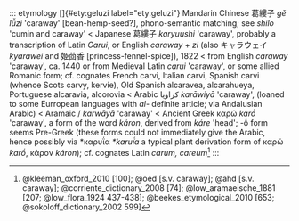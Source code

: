 ::: etymology
[]{#ety:geluzi label="ety:geluzi"} Mandarin Chinese 葛縷子 *gě​lǚ​zi*
'caraway' \[bean-hemp-seed?\], phono-semantic matching; see *shilo*
'cumin and caraway' \< Japanese 葛縷子 *karyuushi* 'caraway', probably a
transcription of Latin *Carui*, or English *caraway* + *zi* (also
キャラウェイ *kyarawei* and 姫茴香 \[princess-fennel-spice\]), 1822 \<
from English *caraway* 'caraway', ca. 1440 or from Medieval Latin
*carui* 'caraway', or some allied Romanic form; cf. cognates French
carvi, Italian carvi, Spanish carvi (whence Scots carvy, kervie), Old
Spanish alcaravea, alcarahueya, Portuguese alcaravia, alcorovia \<
Arabic كراويا *karāwiyā* 'caraway', (loaned to some Eurropean languages
with *al-* definite article; via Andalusian Arabic) \< Aramaic /
*karwāyā* 'caraway' \< Ancient Greek καρώ *karṓ* 'caraway', a form of
the word *káron*, derived from *káre* 'head'; -ṓ form seems Pre-Greek
(these forms could not immediately give the Arabic, hence possibly via
\*καρυΐα *\*karuḯa* a typical plant derivation form of καρώ *karṓ*,
κάρον *káron*); cf. cognates Latin *carum, careum*[^1]
:::

[^1]: @kleeman_oxford_2010 [100]; @oed [s.v. caraway]; @ahd [s.v.
    caraway]; @corriente_dictionary_2008 [74]; @low_aramaeische_1881
    [207; @low_flora_1924 437-438]; @beekes_etymological_2010 [653;
    @sokoloff_dictionary_2002 599]
